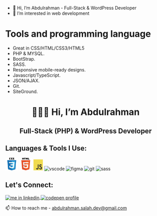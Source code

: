 - 👋 Hi, I’m Abdulrahman - Full-Stack & WordPress Developer
- 💞️ I’m interested in web development


 # Tools and programming language 

- Great in CSS/HTML/CSS3/HTML5
- PHP & MYSQL.
- BootStrap.
- SASS.
- Responsive mobile-ready designs.
- Javascript/TypeScript.
- JSON/AJAX.
- Git.
- SiteGround.



<h1 align="center">👩🏻‍💻 Hi, I’m Abdulrahman</h1> 
<h2 align="center">Full-Stack (PHP) & WordPress Developer</h2>  
   
 
## Languages & Tools I Use:</h3>
<p>
<img src="https://raw.githubusercontent.com/devicons/devicon/master/icons/css3/css3-original-wordmark.svg" alt="css3" width="40" height="40"/>
<img src="https://raw.githubusercontent.com/devicons/devicon/master/icons/html5/html5-original-wordmark.svg" alt="html5" width="40" height="40"/>
<img src="https://raw.githubusercontent.com/devicons/devicon/master/icons/javascript/javascript-original.svg" alt="javascript" width="30" height="35"/>
<img src="https://cdn.jsdelivr.net/gh/devicons/devicon/icons/vscode/vscode-original.svg" alt="vscode" width="35" height="35"/>
<img src="https://cdn.jsdelivr.net/gh/devicons/devicon/icons/figma/figma-original.svg" alt="figma" width="30" height="35"/>
<img src="https://cdn.jsdelivr.net/gh/devicons/devicon/icons/git/git-original.svg" alt="git" width="35" height="35"/>
<img src="https://cdn.jsdelivr.net/gh/devicons/devicon/icons/sass/sass-original.svg" alt="sass" width="35" height="35"/>
</p>

## Let's Connect:</h3>

<p>
<a href="https://www.linkedin.com/in/abdulrahman-salah-hassanein/" target="_blank">
<img align="center" src="https://cdn.jsdelivr.net/gh/devicons/devicon/icons/linkedin/linkedin-original.svg" alt="me in linkedin" height="auto" width="30"/>

<a href="https://codepen.io/abdulrahman14salah" target="_blank">
<img align="center" src="https://img.icons8.com/external-tal-revivo-shadow-tal-revivo/24/000000/external-multi-platform-online-code-editor-and-open-source-learning-service-logo-shadow-tal-revivo.png" alt="codepen profile" height="auto" width="30"/>
</a>
</p>
 
📫 How to reach me - abdulrahman.salah.dev@gmail.com

